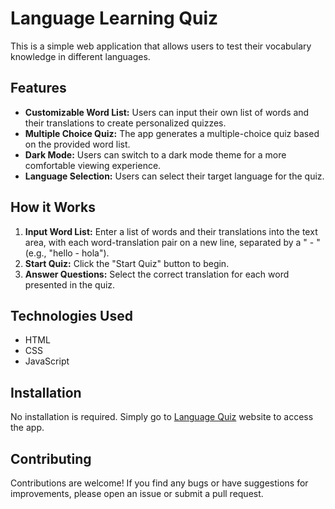 # Language Learning Quiz

This is a simple web application that allows users to test their vocabulary knowledge in different languages.

## Features

-   **Customizable Word List:** Users can input their own list of words and their translations to create personalized quizzes.
-   **Multiple Choice Quiz:** The app generates a multiple-choice quiz based on the provided word list.
-   **Dark Mode:** Users can switch to a dark mode theme for a more comfortable viewing experience.
-   **Language Selection:** Users can select their target language for the quiz.

## How it Works

1. **Input Word List:** Enter a list of words and their translations into the text area, with each word-translation pair on a new line, separated by a " - " (e.g., "hello - hola").
2. **Start Quiz:** Click the "Start Quiz" button to begin.
3. **Answer Questions:** Select the correct translation for each word presented in the quiz.

## Technologies Used

-   HTML
-   CSS
-   JavaScript

## Installation

No installation is required. Simply go to [Language Quiz](https://github.com/MichalDakowicz/language-quiz) website to access the app.

## Contributing

Contributions are welcome! If you find any bugs or have suggestions for improvements, please open an issue or submit a pull request.
